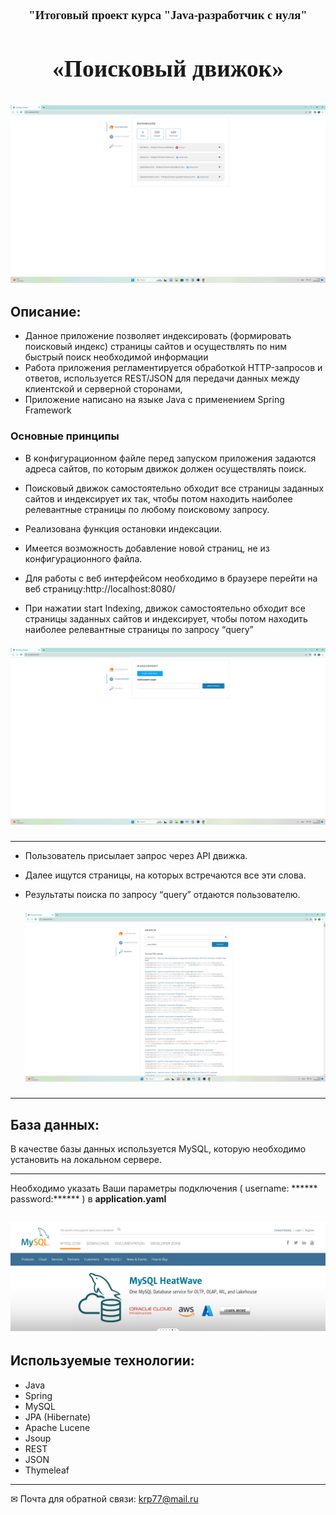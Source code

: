 <center><font size="3" face="Georgia"> <h3> "Итоговый проект курса "Java-разработчик с нуля"
</h3></font>
</center>
<center><font size="6" face="Georgia"> <h3>
«Поисковый движок» </h3></font>
</center>
<h2 align="center">

![image](./image/3.png )</h2>


## Описание:
- Данное приложение позволяет индексировать (формировать поисковый индекс) страницы сайтов и осуществлять по ним быстрый поиск необходимой информации
- Работа приложения регламентируется обработкой  HTTP-запросов и ответов, используется REST/JSON для передачи данных между клиентской и серверной сторонами,
- Приложение написано на языке Java с  применением  Spring Framework


### Основные принципы 

- В конфигурационном файле перед запуском приложения задаются адреса сайтов, по которым движок должен осуществлять поиск.
- Поисковый движок самостоятельно обходит все страницы заданных сайтов и индексирует их  так, чтобы потом находить наиболее релевантные страницы по любому поисковому запросу.
- Реализована функция остановки индексации.
- Имеется возможность  добавление новой страниц,  не из конфигурационного файла.
- Для работы с веб интерфейсом необходимо в браузере перейти на веб страницу:http://localhost:8080/


- При нажатии start Indexing, движок самостоятельно обходит все страницы заданных сайтов и индексирует, чтобы потом находить наиболее релевантные страницы по запросу “query”
<h2 align="center" style="margin: 0; padding: 0;">

  ![image](./image/2.png )</h2>
____

- Пользователь присылает запрос через API движка.
- Далее ищутся страницы, на которых встречаются все эти слова.
- Результаты поиска по запросу “query” отдаются пользователю.

  <h2 align="center" style="margin: 0; padding: 0;">

  ![image](./image/4.png)</h2>




____
## База данных:

В качестве базы данных используется MySQL, которую необходимо установить на локальном сервере. 
____

Необходимо указать Ваши параметры подключения ( username: ******  password:****** ) в **application.yaml**

<h2 align="center">

![image](./image/5.png )</h2>

## Используемые технологии:

- Java
- Spring 
- MySQL
- JPA (Hibernate)
- Apache Lucene
- Jsoup
- REST
- JSON
- Thymeleaf

____
  ✉ Почта для обратной связи:
  <a href="">krp77@mail.ru</a>